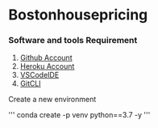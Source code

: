 # Bostonhousepricing

### Software and tools Requirement

1. [Github Account](https://github.com)
2. [Heroku Account](https://heroku.com)
3. [VSCodeIDE](https://code.visualstudio.com/)
4. [GitCLI](https://git-scm.com/downloads)

Create a new environment

'''
    conda create -p venv python==3.7 -y
'''
